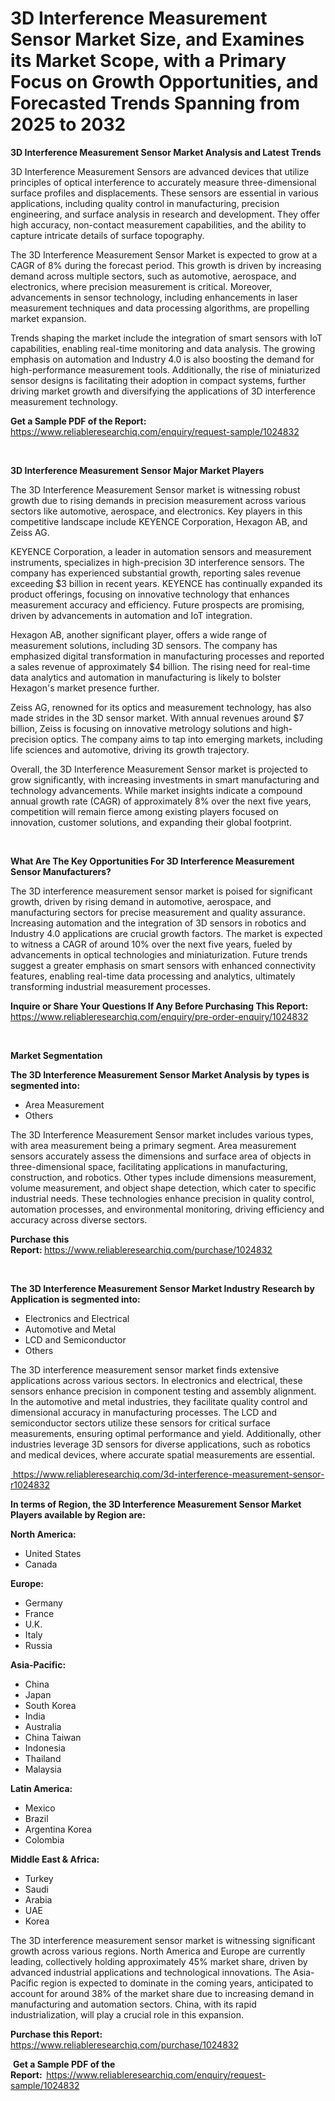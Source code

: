 <p><h1>3D Interference Measurement Sensor Market Size, and Examines its Market Scope, with a Primary Focus on Growth Opportunities, and Forecasted Trends Spanning from 2025 to 2032</h1></p><p><strong>3D Interference Measurement Sensor Market Analysis and Latest Trends</strong></p>
<p><p>3D Interference Measurement Sensors are advanced devices that utilize principles of optical interference to accurately measure three-dimensional surface profiles and displacements. These sensors are essential in various applications, including quality control in manufacturing, precision engineering, and surface analysis in research and development. They offer high accuracy, non-contact measurement capabilities, and the ability to capture intricate details of surface topography.</p><p>The 3D Interference Measurement Sensor Market is expected to grow at a CAGR of 8% during the forecast period. This growth is driven by increasing demand across multiple sectors, such as automotive, aerospace, and electronics, where precision measurement is critical. Moreover, advancements in sensor technology, including enhancements in laser measurement techniques and data processing algorithms, are propelling market expansion. </p><p>Trends shaping the market include the integration of smart sensors with IoT capabilities, enabling real-time monitoring and data analysis. The growing emphasis on automation and Industry 4.0 is also boosting the demand for high-performance measurement tools. Additionally, the rise of miniaturized sensor designs is facilitating their adoption in compact systems, further driving market growth and diversifying the applications of 3D interference measurement technology.</p></p>
<p><strong>Get a Sample PDF of the Report:&nbsp;</strong> <a href="https://www.reliableresearchiq.com/enquiry/request-sample/1024832?utm_campaign=1144&utm_medium=2&utm_source=Github&utm_content=ia&utm_term=18042025&utm_id=3d-interference-measurement-sensor">https://www.reliableresearchiq.com/enquiry/request-sample/1024832</a></p>
<p>&nbsp;</p>
<p><strong>3D Interference Measurement Sensor Major Market Players</strong></p>
<p><p>The 3D Interference Measurement Sensor market is witnessing robust growth due to rising demands in precision measurement across various sectors like automotive, aerospace, and electronics. Key players in this competitive landscape include KEYENCE Corporation, Hexagon AB, and Zeiss AG.</p><p>KEYENCE Corporation, a leader in automation sensors and measurement instruments, specializes in high-precision 3D interference sensors. The company has experienced substantial growth, reporting sales revenue exceeding $3 billion in recent years. KEYENCE has continually expanded its product offerings, focusing on innovative technology that enhances measurement accuracy and efficiency. Future prospects are promising, driven by advancements in automation and IoT integration.</p><p>Hexagon AB, another significant player, offers a wide range of measurement solutions, including 3D sensors. The company has emphasized digital transformation in manufacturing processes and reported a sales revenue of approximately $4 billion. The rising need for real-time data analytics and automation in manufacturing is likely to bolster Hexagon's market presence further.</p><p>Zeiss AG, renowned for its optics and measurement technology, has also made strides in the 3D sensor market. With annual revenues around $7 billion, Zeiss is focusing on innovative metrology solutions and high-precision optics. The company aims to tap into emerging markets, including life sciences and automotive, driving its growth trajectory.</p><p>Overall, the 3D Interference Measurement Sensor market is projected to grow significantly, with increasing investments in smart manufacturing and technology advancements. While market insights indicate a compound annual growth rate (CAGR) of approximately 8% over the next five years, competition will remain fierce among existing players focused on innovation, customer solutions, and expanding their global footprint.</p></p>
<p>&nbsp;</p>
<p><strong>What Are The Key Opportunities For 3D Interference Measurement Sensor Manufacturers?</strong></p>
<p><p>The 3D interference measurement sensor market is poised for significant growth, driven by rising demand in automotive, aerospace, and manufacturing sectors for precise measurement and quality assurance. Increasing automation and the integration of 3D sensors in robotics and Industry 4.0 applications are crucial growth factors. The market is expected to witness a CAGR of around 10% over the next five years, fueled by advancements in optical technologies and miniaturization. Future trends suggest a greater emphasis on smart sensors with enhanced connectivity features, enabling real-time data processing and analytics, ultimately transforming industrial measurement processes.</p></p>
<p><strong>Inquire or Share Your Questions If Any Before Purchasing This Report:</strong> <a href="https://www.reliableresearchiq.com/enquiry/pre-order-enquiry/1024832?utm_campaign=1144&utm_medium=2&utm_source=Github&utm_content=ia&utm_term=18042025&utm_id=3d-interference-measurement-sensor">https://www.reliableresearchiq.com/enquiry/pre-order-enquiry/1024832</a></p>
<p>&nbsp;</p>
<p><strong>Market Segmentation</strong></p>
<p><strong>The 3D Interference Measurement Sensor Market Analysis by types is segmented into:</strong></p>
<p><ul><li>Area Measurement</li><li>Others</li></ul></p>
<p><p>The 3D Interference Measurement Sensor market includes various types, with area measurement being a primary segment. Area measurement sensors accurately assess the dimensions and surface area of objects in three-dimensional space, facilitating applications in manufacturing, construction, and robotics. Other types include dimensions measurement, volume measurement, and object shape detection, which cater to specific industrial needs. These technologies enhance precision in quality control, automation processes, and environmental monitoring, driving efficiency and accuracy across diverse sectors.</p></p>
<p><strong>Purchase this Report:&nbsp;</strong><a href="https://www.reliableresearchiq.com/purchase/1024832?utm_campaign=1144&utm_medium=2&utm_source=Github&utm_content=ia&utm_term=18042025&utm_id=3d-interference-measurement-sensor">https://www.reliableresearchiq.com/purchase/1024832</a></p>
<p>&nbsp;</p>
<p><strong>The 3D Interference Measurement Sensor Market Industry Research by Application is segmented into:</strong></p>
<p><ul><li>Electronics and Electrical</li><li>Automotive and Metal</li><li>LCD and Semiconductor</li><li>Others</li></ul></p>
<p><p>The 3D interference measurement sensor market finds extensive applications across various sectors. In electronics and electrical, these sensors enhance precision in component testing and assembly alignment. In the automotive and metal industries, they facilitate quality control and dimensional accuracy in manufacturing processes. The LCD and semiconductor sectors utilize these sensors for critical surface measurements, ensuring optimal performance and yield. Additionally, other industries leverage 3D sensors for diverse applications, such as robotics and medical devices, where accurate spatial measurements are essential.</p></p>
<p><a href="https://www.reliableresearchiq.com/3d-interference-measurement-sensor-r1024832?utm_campaign=1144&utm_medium=2&utm_source=Github&utm_content=ia&utm_term=18042025&utm_id=3d-interference-measurement-sensor">&nbsp;https://www.reliableresearchiq.com/3d-interference-measurement-sensor-r1024832</a></p>
<p><strong>In terms of Region, the 3D Interference Measurement Sensor Market Players available by Region are:</strong></p>
<p>
    <p> <strong> North America: </strong>
        <ul>
            <li>United States</li>
            <li>Canada</li>
        </ul>
        </p> 
    <p> <strong> Europe: </strong>
        <ul>
            <li>Germany</li>
            <li>France</li>
            <li>U.K.</li>
            <li>Italy</li>
            <li>Russia</li>
        </ul>
        </p> 
    <p> <strong> Asia-Pacific: </strong>
        <ul>
            <li>China</li>
            <li>Japan</li>
            <li>South Korea</li>
            <li>India</li>
            <li>Australia</li>
            <li>China Taiwan</li>
            <li>Indonesia</li>
            <li>Thailand</li>
            <li>Malaysia</li>
        </ul>
        </p> 
    <p> <strong> Latin America: </strong>
        <ul>
            <li>Mexico</li>
            <li>Brazil</li>
            <li>Argentina Korea</li>
            <li>Colombia</li>
        </ul>
        </p> 
    <p> <strong> Middle East & Africa: </strong>
        <ul>
            <li>Turkey</li>
            <li>Saudi</li>
            <li>Arabia</li>
            <li>UAE</li>
            <li>Korea</li>
        </ul>
    </p>
    </p>
<p><p>The 3D interference measurement sensor market is witnessing significant growth across various regions. North America and Europe are currently leading, collectively holding approximately 45% market share, driven by advanced industrial applications and technological innovations. The Asia-Pacific region is expected to dominate in the coming years, anticipated to account for around 38% of the market share due to increasing demand in manufacturing and automation sectors. China, with its rapid industrialization, will play a crucial role in this expansion.</p></p>
<p><strong>Purchase this Report: </strong><a href="https://www.reliableresearchiq.com/purchase/1024832?utm_campaign=1144&utm_medium=2&utm_source=Github&utm_content=ia&utm_term=18042025&utm_id=3d-interference-measurement-sensor">https://www.reliableresearchiq.com/purchase/1024832</a></p>
<p>&nbsp;<strong>Get a Sample PDF of the Report:&nbsp;&nbsp;</strong><a href="https://www.reliableresearchiq.com/enquiry/request-sample/1024832?utm_campaign=1144&utm_medium=2&utm_source=Github&utm_content=ia&utm_term=18042025&utm_id=3d-interference-measurement-sensor">https://www.reliableresearchiq.com/enquiry/request-sample/1024832</a></p>
<p><strong></strong></p>
<p><p></p><p></p><p></p></p>